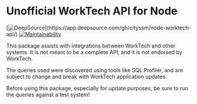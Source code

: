 # Unofficial WorkTech API for Node

[![DeepSource](https://app.deepsource.com/gh/cityssm/node-worktech-api.svg/?label=active+issues&show_trend=true&token=dXtpnezfJ8MzuRxb95LrmLA_)](https://app.deepsource.com/gh/cityssm/node-worktech-api/)
[![Maintainability](https://api.codeclimate.com/v1/badges/92c881705b023008cde1/maintainability)](https://codeclimate.com/github/cityssm/node-worktech-api/maintainability)

This package assists with integrations between WorkTech and other systems.
It is not meant to be a complete API, and it is not endorsed by WorkTech.

The queries used were discovered using tools like SQL Profiler,
and are subject to change and break with WorkTech application updates.

Before using this package, especially for update purposes,
be sure to run the queries against a test system!
